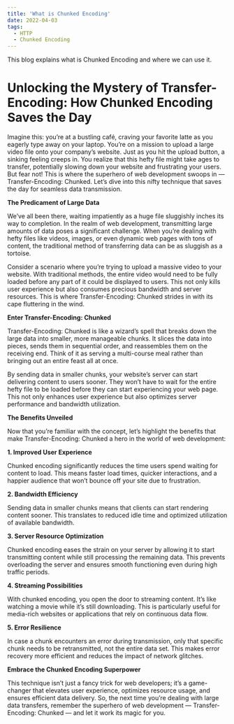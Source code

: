 ```yaml
---
title: 'What is Chunked Encoding'
date: 2022-04-03
tags:
  - HTTP
  - Chunked Encoding
---
```


This blog explains what is Chunked Encoding and where we can use it.


# Unlocking the Mystery of Transfer-Encoding: How Chunked Encoding Saves the Day



Imagine this: you’re at a bustling café, craving your favorite latte as you eagerly type away on your laptop. You’re on a mission to upload a large video file onto your company’s website. Just as you hit the upload button, a sinking feeling creeps in. You realize that this hefty file might take ages to transfer, potentially slowing down your website and frustrating your users. But fear not! This is where the superhero of web development swoops in — Transfer-Encoding: Chunked. Let’s dive into this nifty technique that saves the day for seamless data transmission.

**The Predicament of Large Data**

We’ve all been there, waiting impatiently as a huge file sluggishly inches its way to completion. In the realm of web development, transmitting large amounts of data poses a significant challenge. When you’re dealing with hefty files like videos, images, or even dynamic web pages with tons of content, the traditional method of transferring data can be as sluggish as a tortoise.

Consider a scenario where you’re trying to upload a massive video to your website. With traditional methods, the entire video would need to be fully loaded before any part of it could be displayed to users. This not only kills user experience but also consumes precious bandwidth and server resources. This is where Transfer-Encoding: Chunked strides in with its cape fluttering in the wind.

**Enter Transfer-Encoding: Chunked**

Transfer-Encoding: Chunked is like a wizard’s spell that breaks down the large data into smaller, more manageable chunks. It slices the data into pieces, sends them in sequential order, and reassembles them on the receiving end. Think of it as serving a multi-course meal rather than bringing out an entire feast all at once.

By sending data in smaller chunks, your website’s server can start delivering content to users sooner. They won’t have to wait for the entire hefty file to be loaded before they can start experiencing your web page. This not only enhances user experience but also optimizes server performance and bandwidth utilization.

**The Benefits Unveiled**

Now that you’re familiar with the concept, let’s highlight the benefits that make Transfer-Encoding: Chunked a hero in the world of web development:

**1. Improved User Experience**

Chunked encoding significantly reduces the time users spend waiting for content to load. This means faster load times, quicker interactions, and a happier audience that won’t bounce off your site due to frustration.

**2. Bandwidth Efficiency**

Sending data in smaller chunks means that clients can start rendering content sooner. This translates to reduced idle time and optimized utilization of available bandwidth.

**3. Server Resource Optimization**

Chunked encoding eases the strain on your server by allowing it to start transmitting content while still processing the remaining data. This prevents overloading the server and ensures smooth functioning even during high traffic periods.

**4. Streaming Possibilities**

With chunked encoding, you open the door to streaming content. It’s like watching a movie while it’s still downloading. This is particularly useful for media-rich websites or applications that rely on continuous data flow.

**5. Error Resilience**

In case a chunk encounters an error during transmission, only that specific chunk needs to be retransmitted, not the entire data set. This makes error recovery more efficient and reduces the impact of network glitches.

**Embrace the Chunked Encoding Superpower**

This technique isn’t just a fancy trick for web developers; it’s a game-changer that elevates user experience, optimizes resource usage, and ensures efficient data delivery. So, the next time you’re dealing with large data transfers, remember the superhero of web development — Transfer-Encoding: Chunked — and let it work its magic for you.

